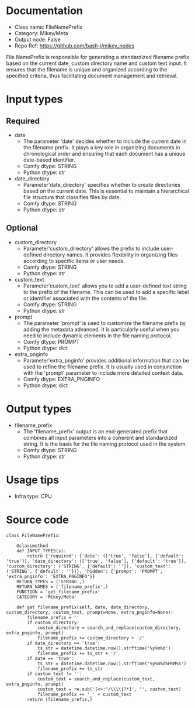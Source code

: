 # Documentation
- Class name: FileNamePrefix
- Category: Mikey/Meta
- Output node: False
- Repo Ref: https://github.com/bash-j/mikey_nodes

File NamePrefix is responsible for generating a standardized filename prefix based on the current date, custom directory name and custom text input. It ensures that the filename is unique and organized according to the specified criteria, thus facilitating document management and retrieval.

# Input types
## Required
- date
    - The parameter 'date' decides whether to include the current date in the filename prefix. It plays a key role in organizing documents in chronological order and ensuring that each document has a unique date-based identifier.
    - Comfy dtype: STRING
    - Python dtype: str
- date_directory
    - Parameter'date_directory' specifies whether to create directories based on the current date. This is essential to maintain a hierarchical file structure that classifies files by date.
    - Comfy dtype: STRING
    - Python dtype: str
## Optional
- custom_directory
    - Parameter'custom_directory' allows the prefix to include user-defined directory names. It provides flexibility in organizing files according to specific items or user needs.
    - Comfy dtype: STRING
    - Python dtype: str
- custom_text
    - Parameter'custom_text' allows you to add a user-defined text string to the prefix of the filename. This can be used to add a specific label or identifier associated with the contents of the file.
    - Comfy dtype: STRING
    - Python dtype: str
- prompt
    - The parameter 'prompt' is used to customize the filename prefix by adding the metadata advanced. It is particularly useful when you need to include dynamic elements in the file naming protocol.
    - Comfy dtype: PROMPT
    - Python dtype: dict
- extra_pnginfo
    - Parameter'extra_pnginfo' provides additional information that can be used to refine the filename prefix. It is usually used in conjunction with the 'prompt' parameter to include more detailed context data.
    - Comfy dtype: EXTRA_PNGINFO
    - Python dtype: dict

# Output types
- filename_prefix
    - The 'filename_prefix' output is an end-generated prefix that combines all input parameters into a coherent and standardized string. It is the basis for the file naming protocol used in the system.
    - Comfy dtype: STRING
    - Python dtype: str

# Usage tips
- Infra type: CPU

# Source code
```
class FileNamePrefix:

    @classmethod
    def INPUT_TYPES(s):
        return {'required': {'date': (['true', 'false'], {'default': 'true'}), 'date_directory': (['true', 'false'], {'default': 'true'}), 'custom_directory': ('STRING', {'default': ''}), 'custom_text': ('STRING', {'default': ''})}, 'hidden': {'prompt': 'PROMPT', 'extra_pnginfo': 'EXTRA_PNGINFO'}}
    RETURN_TYPES = ('STRING',)
    RETURN_NAMES = ('filename_prefix',)
    FUNCTION = 'get_filename_prefix'
    CATEGORY = 'Mikey/Meta'

    def get_filename_prefix(self, date, date_directory, custom_directory, custom_text, prompt=None, extra_pnginfo=None):
        filename_prefix = ''
        if custom_directory:
            custom_directory = search_and_replace(custom_directory, extra_pnginfo, prompt)
            filename_prefix += custom_directory + '/'
        if date_directory == 'true':
            ts_str = datetime.datetime.now().strftime('%y%m%d')
            filename_prefix += ts_str + '/'
        if date == 'true':
            ts_str = datetime.datetime.now().strftime('%y%m%d%H%M%S')
            filename_prefix += ts_str
        if custom_text != '':
            custom_text = search_and_replace(custom_text, extra_pnginfo, prompt)
            custom_text = re.sub('[<>:"/\\\\|?*]', '', custom_text)
            filename_prefix += '_' + custom_text
        return (filename_prefix,)
```